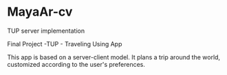 # MayaAr-cv
TUP server implementation

Final Project -TUP - Traveling Using App 

This app is based on a server-client model.
It plans a trip around the world, customized according to the user's preferences. 
